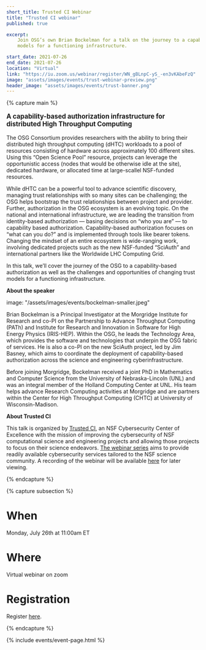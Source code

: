 ```yaml
---
short_title: Trusted CI Webinar
title: "Trusted CI webinar"
published: true

excerpt:
    Join OSG’s own Brian Bockelman for a talk on the journey to a capability-based authorization, and the challenges and opportunities of changing trust 
    models for a functioning infrastructure. 

start_date: 2021-07-26
end_date: 2021-07-26
location: "Virtual"
link: "https://iu.zoom.us/webinar/register/WN_gBLnpC-yS_-en3vKAbeFzQ"
image: "assets/images/events/trust-webinar-preview.png"
header_image: "assets/images/events/trust-banner.png"
---
```


{% capture main %}

<p style="font-size: larger; font-weight: bold;">A capability-based authorization infrastructure for distributed High Throughput Computing</p>

The OSG Consortium provides researchers with the ability to bring their distributed high throughput computing (dHTC) workloads to a pool of resources consisting 
of hardware across approximately 100 different sites. Using this “Open Science Pool” resource, projects can leverage the opportunistic access (nodes that would be 
otherwise idle at the site), dedicated hardware, or allocated time at large-scallel NSF-funded resources.

While dHTC can be a powerful tool to advance scientific discovery, managing trust relationships with so many sites can be challenging; the OSG helps bootstrap the 
trust relationships between project and provider. Further, authorization in the OSG ecosystem is an evolving topic. On the national and international 
infrastructure, we are leading the transition from identity-based authorization –– basing decisions on “who you are” –– to capability based authorization. 
Capability-based authorization focuses on “what can you do?” and is implemented through tools like bearer tokens. Changing the mindset of an entire ecosystem is 
wide-ranging work, involving dedicated projects such as the new NSF-funded “SciAuth” and international partners like the Worldwide LHC Computing Grid.

In this talk, we’ll cover the journey of the OSG to a capability-based authorization as well as the challenges and opportunities of changing trust models for a 
functioning infrastructure.

**About the speaker** 

image: "/assets/images/events/bockelman-smaller.jpeg"

Brian Bockelman is a Principal Investigator at the Morgridge Institute for Research and co-PI on the Partnership to Advance Throughput Computing (PATh) 
and Institute for Research and Innovation in Software for High Energy Physics (IRIS-HEP).  Within the OSG, he leads the Technology Area, which provides the 
software and technologies that underpin the OSG fabric of services.  He is also a co-PI on the new SciAuth project, led by Jim Basney, which aims to coordinate 
the deployment of capability-based authorization across the science and engineering cyberinfrastructure.

Before joining Morgridge, Bockelman received a joint PhD in Mathematics and Computer Science from the University of Nebraska-Lincoln (UNL) and was an integral 
member of the Holland Computing Center at UNL.  His team helps advance Research Computing activities at Morgridge and are partners within the Center for High 
Throughput Computing (CHTC) at University of Wisconsin-Madison.

**About Trusted CI** 

This talk is organized by [Trusted CI](https://www.trustedci.org/), an NSF Cybersecurity Center of Excellence with the mission of improving the cybersecurity of NSF computational science 
and engineering projects and allowing those projects to focus on their science endeavors. [The webinar series](https://www.trustedci.org/webinars) aims to provide readily available cybersecurity 
services tailored to the NSF science community. A recording of the webinar will be available [here](https://www.trustedci.org/webinars) for later viewing.

{% endcapture %}


{% capture subsection %}
# When

Monday, July 26th at 11:00am ET
 
# Where

Virtual webinar on zoom

# Registration
Register [here](https://iu.zoom.us/webinar/register/WN_gBLnpC-yS_-en3vKAbeFzQ).

{% endcapture %}

{% include events/event-page.html %}
